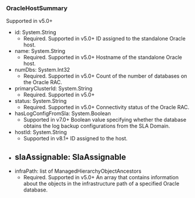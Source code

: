 ### OracleHostSummary
Supported in v5.0+

- id: System.String
  - Required. Supported in v5.0+
  ID assigned to the standalone Oracle host.
- name: System.String
  - Required. Supported in v5.0+
  Hostname of the standalone Oracle host.
- numDbs: System.Int32
  - Required. Supported in v5.0+
  Count of the number of databases on the Oracle RAC.
- primaryClusterId: System.String
  - Required. Supported in v5.0+
- status: System.String
  - Required. Supported in v5.0+
  Connectivity status of the Oracle RAC.
- hasLogConfigFromSla: System.Boolean
  - Supported in v7.0+
  Boolean value specifying whether the database obtains the log backup configurations from the SLA Domain.
- hostId: System.String
  - Supported in v8.1+
  ID assigned to the host.
- slaAssignable: SlaAssignable
  - 
- infraPath: list of ManagedHierarchyObjectAncestors
  - Required. Supported in v5.0+
  An array that contains information about the objects in the infrastructure path of a specified Oracle database.
